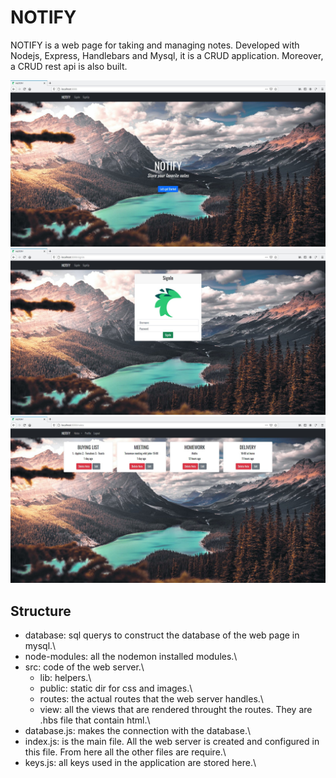 # NOTIFY
NOTIFY is a web page for taking and managing notes. Developed with Nodejs, Express, Handlebars and Mysql, it is a CRUD application. Moreover, a CRUD rest api is also built.

![](docs/notify_index.jpg)
![](docs/notify_signin.jpg)
![](docs/notify_notes.jpg)

## Structure
* database: sql querys to construct the database of the web page in mysql.\
* node-modules: all the nodemon installed modules.\
* src: code of the web server.\
  * lib: helpers.\
  * public: static dir for css and images.\
  * routes: the actual routes that the web server handles.\
  * view: all the views that are rendered throught the routes. They are .hbs file that contain html.\
* database.js: makes the connection with the database.\
* index.js: is the main file. All the web server is created and configured in this file. From here all the other files are require.\
* keys.js: all keys used in the application are stored here.\
